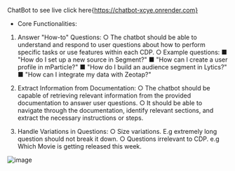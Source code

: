   C h a t B o t   to see live click here{https://chatbot-xcye.onrender.com}


- Core Functionalities:
 

1. Answer "How-to" Questions:
○ The chatbot should be able to understand and respond to user questions
about how to perform specific tasks or use features within each CDP.
○ Example questions:
■ "How do I set up a new source in Segment?"
■ "How can I create a user profile in mParticle?"
■ "How do I build an audience segment in Lytics?"
■ "How can I integrate my data with Zeotap?"


2. Extract Information from Documentation:
○ The chatbot should be capable of retrieving relevant information from the
provided documentation to answer user questions.
○ It should be able to navigate through the documentation, identify relevant
sections, and extract the necessary instructions or steps.

3. Handle Variations in Questions:
○ Size variations. E.g extremely long question should not break it down.
○ Questions irrelevant to CDP. e.g Which Movie is getting released this
week.

 ![image](https://github.com/user-attachments/assets/725405d3-e954-48ea-a4e4-b3602e3969a8)

 
